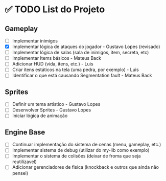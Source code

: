 # ✅ TODO List do Projeto

## Gameplay 
- [ ] Implementar inimigos
- [x] Implementar lógica de ataques do jogador - Gustavo Lopes (revisado)
- [ ] Implementar lógica de salas (sala de inimigos, item, secreta, etc)
- [ ] Implementar Items básicos - Mateus Back
- [ ] Adicionar HUD (vida, itens, etc.) - Luis
- [ ] Criar itens estáticos na tela (uma pedra, por exemplo) - Luis
- [ ] Identificar o que está causando Segmentation fault - Mateus Back

## Sprites
- [ ] Definir um tema artístico - Gustavo Lopes
- [ ] Desenvolver Sprites - Gustavo Lopes
- [ ] Iniciar lógica de animação

## Engine Base
- [ ] Continuar implementação do sistema de cenas (menu, gameplay, etc.)
- [ ] Implementar sistema de debug (utilizar do my-lib como exemplo)
- [ ] Implementar o sistema de colisões (deixar de froma que seja reutilizavel)
- [ ] Adicionar gerenciadores de fisica (knockback e outros que ainda não pensei)
